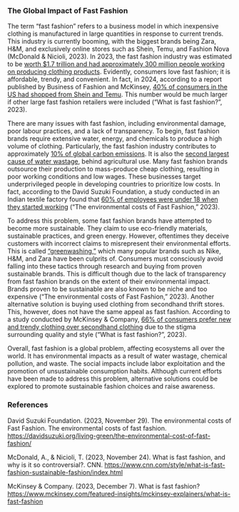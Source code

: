 ### The Global Impact of Fast Fashion 

The term “fast fashion” refers to a business model in which inexpensive clothing is manufactured in large quantities in response to current trends. This industry is currently booming, with the biggest brands being Zara, H&M, and exclusively online stores such as Shein, Temu, and Fashion Nova (McDonald & Nicioli, 2023). In 2023, the fast fashion industry was estimated to be [worth $1.7 trillion and had approximately 300 million people working on producing clothing products](https://www.mckinsey.com/featured-insights/mckinsey-explainers/what-is-fast-fashion). Evidently, consumers love fast fashion; it is affordable, trendy, and convenient. In fact, in 2024, according to a report published by Business of Fashion and McKinsey, [40% of consumers in the US had shopped from Shein and Temu](https://www.mckinsey.com/featured-insights/mckinsey-explainers/what-is-fast-fashion). This number would be much larger if other large fast fashion retailers were included (“What is fast fashion?”, 2023). 

There are many issues with fast fashion, including environmental damage, poor labour practices, and a lack of transparency. To begin, fast fashion brands require extensive water, energy, and chemicals to produce a high volume of clothing. Particularly, the fast fashion industry contributes to approximately [10% of global carbon emissions](https://davidsuzuki.org/living-green/the-environmental-cost-of-fast-fashion/). It is also the [second largest cause of water wastage](https://davidsuzuki.org/living-green/the-environmental-cost-of-fast-fashion/), behind agricultural use. Many fast fashion brands outsource their production to mass-produce cheap clothing, resulting in poor working conditions and low wages. These businesses target underprivileged people in developing countries to prioritize low costs. In fact, according to the David Suzuki Foundation, a study conducted in an Indian textile factory found that [60% of employees were under 18 when they started working](https://davidsuzuki.org/living-green/the-environmental-cost-of-fast-fashion/) (“The environmental costs of Fast Fashion,” 2023).  

To address this problem, some fast fashion brands have attempted to become more sustainable. They claim to use eco-friendly materials, sustainable practices, and green energy. However, oftentimes they deceive customers with incorrect claims to misrepresent their environmental efforts. This is called [“greenwashing,”](https://davidsuzuki.org/living-green/the-environmental-cost-of-fast-fashion/) which many popular brands such as Nike, H&M, and Zara have been culprits of. Consumers must consciously avoid falling into these tactics through research and buying from proven sustainable brands. This is difficult though due to the lack of transparency from fast fashion brands on the extent of their environmental impact. Brands proven to be sustainable are also known to be niche and too expensive (“The environmental costs of Fast Fashion,” 2023). Another alternative solution is buying used clothing from secondhand thrift stores. This, however, does not have the same appeal as fast fashion. According to a study conducted by McKinsey & Company, [66% of consumers prefer new and trendy clothing over secondhand clothing](https://www.mckinsey.com/featured-insights/mckinsey-explainers/what-is-fast-fashion) due to the stigma surrounding quality and style (“What is fast fashion?”, 2023). 

Overall, fast fashion is a global problem, affecting ecosystems all over the world. It has environmental impacts as a result of water wastage, chemical pollution, and waste. The social impacts include labor exploitation and the promotion of unsustainable consumption habits. Although current efforts have been made to address this problem, alternative solutions could be explored to promote sustainable fashion choices and raise awareness. 

### References
David Suzuki Foundation. (2023, November 29). The environmental costs of Fast Fashion. The environmental costs of fast 
    fashion. https://davidsuzuki.org/living-green/the-environmental-cost-of-fast-fashion/

McDonald, A., & Nicioli, T. (2023, November 24). What is fast fashion, and why is it so controversial?. CNN. 
    https://www.cnn.com/style/what-is-fast-fashion-sustainable-fashion/index.html  

McKinsey & Company. (2023, December 7). What is fast fashion? 
    https://www.mckinsey.com/featured-insights/mckinsey-explainers/what-is-fast-fashion 
